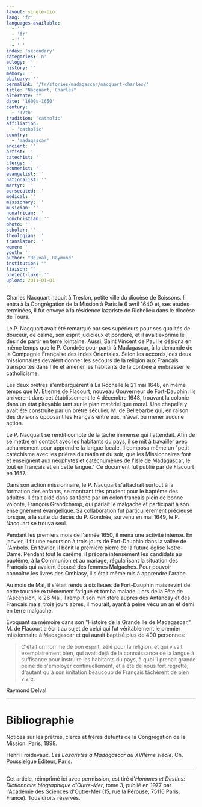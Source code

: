 ```yaml
---
layout: single-bio
lang: 'fr'
languages-available:
  - ' '
  - 'fr'
  - ' '
  - ' '
index: 'secondary'
categories: 'n'
eulogy: ''
history: ''
memory: ''
obituary: ''
permalink: '/fr/stories/madagascar/nacquart-charles/'
title: "Nacquart, Charles"
alternate: ""
date: '1600s-1650'
century:
  - '17th'
tradition: 'catholic'
affiliation:
  - 'catholic'
country:
  - 'madagascar'
ancient: ''
artist: ''
catechist: ''
clergy: ''
ecumenist: ''
evangelist: ''
nationalist: ''
martyr: ''
persecuted: ''
medical: ''
missionary: ''
musician: ''
nonafrican: ''
nonchristian: ''
photo: ''
scholar: ''
theologian: ''
translator: ''
women: ''
youth: ''
author: "Delval, Raymond"
institution: ""
liaison: ""
project-luke: ''
upload: 2011-01-01
---
```




Charles Nacquart naquit à Treslon, petite ville du diocèse de Soissons. Il entra à la Congrégation de la Mission à Paris le 6 avril 1640 et, ses études terminées, il fut envoyé à la résidence lazariste de Richelieu dans le diocèse de Tours.

Le P. Nacquart avait été remarqué par ses supérieurs pour ses qualités de douceur, de calme, son esprit judicieux et pondéré, et il avait exprimé le désir de partir en terre lointaine. Aussi, Saint Vincent de Paul le désigna en même temps que le P. Gondrée pour partir à Madagascar, à la demande de la Compagnie Française des Indes Orientales. Selon les accords, ces deux missionnaires devaient donner les secours de la religion aux Français transportés dans l'île et amener les habitants de la contrée à embrasser le catholicisme.

Les deux prêtres s'embarquèrent à La Rochelle le 21 mai 1648, en même temps que M. Etienne de Flacourt, nouveau Gouverneur de Fort-Dauphin. Ils arrivèrent dans cet établissement le 4 décembre 1648, trouvant la colonie dans un état pitoyable tant sur le plan matériel que moral. Une chapelle y avait été construite par un prêtre séculier, M. de Bellebarbe qui, en raison des divisions opposant les Français entre eux, n'avait pu mener aucune action.

Le P. Nacquart se rendit compte de la tâche immense qui l'attendait. Afin de se mettre en contact avec les habitants du pays, il se mit à travailler avec acharnement pour apprendre la langue locale. Il composa même un "petit catéchisme avec les prières du matin et du soir, que les Missionnaires font et enseignent aux néophytes et catéchumènes de l'Isle de Madagascar, le tout en français et en cette langue." Ce document fut publié par de Flacourt en 1657.

Dans son action missionnaire, le P. Nacquart s'attachait surtout à la formation des enfants, se montrant très prudent pour le baptême des adultes. Il était aidé dans sa tâche par un colon français plein de bonne volonté, François Grandchamp, qui parlait le malgache et participait à son enseignement évangélique. Sa collaboration fut particulièrement précieuse lorsque, à la suite du décès du P. Gondrée, survenu en mai 1649, le P. Nacquart se trouva seul.

Pendant les premiers mois de l'année 1650, il mena une activité intense. En janvier, il fit une excursion à trois jours de Fort-Dauphin dans la vallée de l'Ambolo. En février, il bénit la première pierre de la future église Notre-Dame. Pendant tout le carême, il prépara intensément les candidats au baptême, à la Communion et au mariage, régularisant la situation des Français qui avaient épousé des femmes Malgaches. Pour pouvoir connaître les livres des Ombiasy, il s'était même mis à apprendre l'arabe.

Au mois de Mai, il s'était rendu à dix lieues de Fort-Dauphin mais revint de cette tournée extrêmement fatigué et tomba malade. Lors de la Fête de l'Ascension, le 26 Mai, il remplit son ministère auprès des Antanosy et des Français mais, trois jours après, il mourait, ayant à peine vécu un an et demi en terre malgache.

Évoquant sa mémoire dans son "Histoire de la Grande Ile de Madagascar," M. de Flacourt a écrit au sujet de celui qui fut véritablement le premier missionnaire à Madagascar et qui aurait baptisé plus de 400 personnes:

> C'était un homme de bon esprit, zélé pour la religion, et qui vivait exemplairement bien, qui avait déjà de la connaissance de la langue à suffisance pour instruire les habitants du pays, à quoi il prenait grande peine de s'employer continuellement, et a été de nous fort regretté, d'autant qu'à son imitation beaucoup de Français tâchèrent de bien vivre.

Raymond Delval

---

# Bibliographie

Notices sur les prêtres, clercs et frères défunts de la Congrégation de la Mission. Paris, 1898.

Henri Froidevaux. *Les Lazaristes à Madagascar au XVIIème siècle*. Ch. Poussielgue Éditeur, Paris.

---

Cet article, réimprîmé ici avec permission, est tiré d'*Hommes et Destins: Dictionnaire biographique d'Outre-Mer*, tome 3, publié en 1977 par l'Académie des Sciences d'Outre-Mer (15, rue la Pérouse, 75116 Paris, France). Tous droits réservés.
